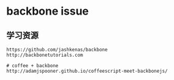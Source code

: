 backbone issue
===

学习资源
---
    https://github.com/jashkenas/backbone
    http://backbonetutorials.com

    # coffee + backbone
    http://adamjspooner.github.io/coffeescript-meet-backbonejs/ 
